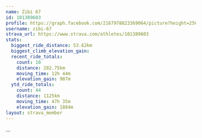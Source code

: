 ```yaml
---
name: Zibi 67
id: 101389603
profile: https://graph.facebook.com/2167978823369064/picture?height=256&width=256
username: zibi-67
strava_url: https://www.strava.com/athletes/101389603
stats:
  biggest_ride_distance: 53.62km
  biggest_climb_elevation_gain: 
  recent_ride_totals:
    count: 10
    distance: 282.75km
    moving_time: 12h 44m
    elevation_gain: 987m
  ytd_ride_totals:
    count: 44
    distance: 1125km
    moving_time: 47h 35m
    elevation_gain: 1884m
layout: strava_member
--- 
```

...

